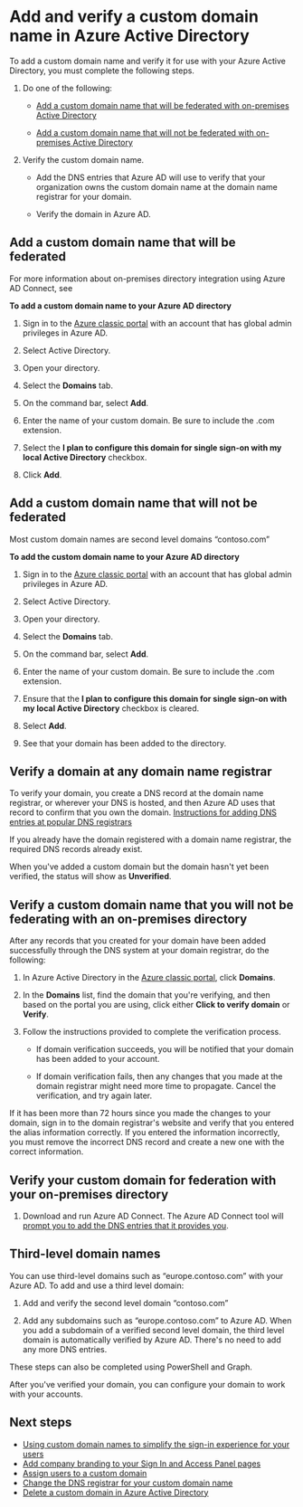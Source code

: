<properties
    pageTitle="Add and verify a custom domain name in Azure Active Directory | Microsoft Azure"
    description="How to add your existing domains to Azure Active Directory as part of getting started with Azure AD. Set up your custom domain to sync user account information with your on-premises identity infrastructure."
    services="active-directory"
    documentationCenter=""
    authors="jeffsta"
    manager="stevenpo"
    editor=""/>

<tags
    ms.service="active-directory"
    ms.workload="identity"
    ms.tgt_pltfrm="na"
    ms.devlang="na"
    ms.topic="article"
    ms.date="02/05/2016"
    ms.author="curtand;jeffsta"/>

# Add and verify a custom domain name in Azure Active Directory

To add a custom domain name and verify it for use with your Azure Active Directory, you must complete the following steps.

1.  Do one of the following:

    -   [Add a custom domain name that will be federated with on-premises Active Directory](#add-a-custom-domain-name-that-will-be-federated)

    -   [Add a custom domain name that will not be federated with on-premises Active Directory](#add-a-custom-domain-name-that-will-not-be-federated)

2.  Verify the custom domain name.

    -   Add the DNS entries that Azure AD will use to verify that your organization owns the custom domain name at the domain name registrar for your domain.

    -   Verify the domain in Azure AD.

## Add a custom domain name that will be federated

For more information about on-premises directory integration using Azure AD Connect, see

**To add a custom domain name to your Azure AD directory**

1.  Sign in to the [Azure classic portal](https://manage.windowsazure.com/) with an account that has global admin privileges in Azure AD.

2.  Select Active Directory.

3.  Open your directory.

4.  Select the **Domains** tab.

5.  On the command bar, select **Add**.

6.  Enter the name of your custom domain. Be sure to include the .com extension.

7.  Select the **I plan to configure this domain for single sign-on with my local Active Directory** checkbox.

8.  Click **Add**.

## Add a custom domain name that will not be federated

Most custom domain names are second level domains “contoso.com”

**To add the custom domain name to your Azure AD directory**

1.  Sign in to the [Azure classic portal](https://manage.windowsazure.com/) with an account that has global admin privileges in Azure AD.

2.  Select Active Directory.

3.  Open your directory.

4.  Select the **Domains** tab.

5.  On the command bar, select **Add**.

6.  Enter the name of your custom domain. Be sure to include the .com extension.

7.  Ensure that the **I plan to configure this domain for single sign-on with my local Active Directory** checkbox is cleared.

8.  Select **Add**.

9.  See that your domain has been added to the directory.

## Verify a domain at any domain name registrar

To verify your domain, you create a DNS record at the domain name registrar, or wherever your DNS is hosted, and then Azure AD uses that record to confirm that you own the domain. [Instructions for adding DNS entries at popular DNS registrars](https://support.office.com/article/Create-DNS-records-for-Office-365-when-you-manage-your-DNS-records-b0f3fdca-8a80-4e8e-9ef3-61e8a2a9ab23/)

If you already have the domain registered with a domain name registrar, the required DNS records already exist.

When you've added a custom domain but the domain hasn't yet been verified, the status will show as **Unverified**.

## Verify a custom domain name that you will not be federating with an on-premises directory
After any records that you created for your domain have been added successfully through the DNS system at your domain registrar, do the following:

1.  In Azure Active Directory in the [Azure classic portal](https://manage.windowsazure.com/), click **Domains**.

2.  In the **Domains** list, find the domain that you're verifying, and then based on the portal you are using, click either **Click to verify domain** or **Verify**.

3.  Follow the instructions provided to complete the verification process.

    -   If domain verification succeeds, you will be notified that your domain has been added to your account.

    -   If domain verification fails, then any changes that you made at the domain registrar might need more time to propagate. Cancel the verification, and try again later.

If it has been more than 72 hours since you made the changes to your domain, sign in to the domain registrar's website and verify that you entered the alias information correctly. If you entered the information incorrectly, you must remove the incorrect DNS record and create a new one with the correct information.

## Verify your custom domain for federation with your on-premises directory

1.  Download and run Azure AD Connect. The Azure AD Connect tool will [prompt you to add the DNS entries that it provides you](active-directory-aadconnect-get-started-custom.md#verify-the-azure-ad-domain-selected-for-federation).

## Third-level domain names

You can use third-level domains such as “europe.contoso.com” with your Azure AD. To add and use a third level domain:

1.  Add and verify the second level domain “contoso.com”

2.  Add any subdomains such as “europe.contoso.com” to Azure AD. When you add a subdomain of a verified second level domain, the third level domain is automatically verified by Azure AD. There's no need to add any more DNS entries.

These steps can also be completed using PowerShell and Graph.

After you've verified your domain, you can configure your domain to work with your accounts.

## Next steps

- [Using custom domain names to simplify the sign-in experience for your users](active-directory-add-domain.md)
- [Add company branding to your Sign In and Access Panel pages ](active-directory-add-company-branding.md)
- [Assign users to a custom domain](active-directory-add-domain-add-users.md)
- [Change the DNS registrar for your custom domain name](active-directory-add-domain-change-registrar.md)
- [Delete a custom domain in Azure Active Directory](active-directory-add-domain-delete-domain.md)


<!--HONumber=Apr16_HO1-->


